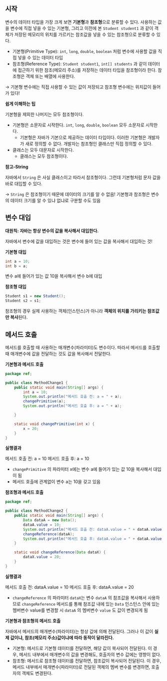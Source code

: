 ## 시작

변수의 데이터 타입을 가장 크게 보면 **기본형**과 **참조형**으로 분류할 수 있다. 사용하는 값을 변수에 직접 넣을 수 있는 기본형, 그리고 이전에 본 `Student student1` 과 같이 객체가 저장된 메모리의 위치를 가르키는 참조값을 넣을 수 있는 참조형으로 분류할 수 있다.

- 기본형(Primitive Type): `int`, `long`, `double`, `boolean` 처럼 변수에 사용할 값을 직접 넣을 수 있는 데이터 타입
- 참조형(Reference Type): `Student student1`, `int[] students` 과 같이 데이터에 접근하기 위한 참조(메모리 주소)를 저장하는 데이터 타입을 참조형이라 한다. 참조형은 객체 또는 배열에 사용한다.

→ 기본형 변수에는 직접 사용할 수 있는 값이 저장되고 참조형 변수에는 위치값이 들어가 있다!

**쉽게 이해하는 팁**

기본형을 제외한 나머지는 모두 참조형이다.

- 기본형은 소문자로 시작한다. `int`, `long`, `double`, `boolean` 모두 소문자로 시작한다.
    - 기본형은 자바가 기본으로 제공하는 데이터 타입이다. 이러한 기본형은 개발자가 새로 정의할 수 없다. 개발자는 참조형인 클래스만 직접 정의할 수 있다.
- 클래스는 모두 대문자로 시작한다.
    - 클래스는 모두 참조형이다.

**참고-String**

자바에서 `String` 은 사실 클래스이고 따라서 참조형이다. 그런데 기본형처럼 문자 값을 바로 대입할 수 있다.

→ `String` 은 참조형이기 때문에 데이터의 크기를 알 수 없음! 기본형과 참조형은 변수의 데이터 크기를 알 수 있냐 없냐로 구분할 수도 있음

## 변수 대입

**대원칙: 자바는 항상 변수의 값을 복사해서 대입한다.**

자바에서 변수에 값을 대입하는 것은 변수에 들어 있는 값을 복사해서 대입하는 것!

**기본형 대입**

```java
int a = 10;
int b = a;
```

변수 a에 들어가 있는 값 10을 복사해서 변수 b에 대입

**참조형 대입**

```java
Student s1 = new Student();
Student s2 = s1;
```

참조형의 경우 실제 사용하는 객체(인스턴스)가 아니라 **객체의 위치를 가리키는 참조값만 복사**된다.

## 메서드 호출

메서드를 호출할 때 사용하는 매개변수(파라미터)도 변수이다. 따라서 메서드를 호출할 때 매개변수에 값을 전달하는 것도 값을 복사해서 전달한다.

**기본형과 메서드 호출**

```java
package ref;

public class MethodChange1 {
    public static void main(String[] args) {
        int a = 10;
        System.out.println("메서드 호출 전: a = " + a);
        changePrimitive(a);
        System.out.println("메서드 호출 후: a = " + a);

    }

    static void changePrimitive(int x) {
        x = 20;
    }
}
```

**실행결과**

<aside>
메서드 호출 전: a = 10
메서드 호출 후: a = 10

</aside>

- `changePrimitive` 의 파라미터 x에는 변수 a에 들어가 있는 값 10을 복사해서 대입이 됨
- 메서드 호출에 관계없이 변수 a는 10을 갖고 있음

**참조형과 메서드 호출**

```java
package ref;

public class MethodChange2 {
    public static void main(String[] args) {
        Data dataA = new Data();
        dataA.value = 10;
        System.out.println("메서드 호출 전: dataA.value = " + dataA.value);
        changeReference(dataA);
        System.out.println("메서드 호출 후: dataA.value = " + dataA.value);
    }

    static void changeReference(Data dataX) {
        dataX.value = 20;
    }
}
```

**실행결과**

<aside>
메서드 호출 전: dataA.value = 10
메서드 호출 후: dataA.value = 20

</aside>

- `changeReference` 의 파라미터 `dataX`는 변수 `dataA` 의 참조값을 복사해서 사용하므로 `changeReference` 메서드를 통해 참조값 내에 있는 `Data` 인스턴스 안에 있는 멤버변수 value를 변경할 시 `dataA` 의 멤버변수 `value` 도 값이 변경되게 됨

**기본형과 참조형의 메서드 호출**

자바에서 메서드의 매개변수(파라미터)는 항상 값에 의해 전달된다. 그러나 이 값이 **실제 값이냐, 참조(메모리 주소)값이냐에 따라 동작이 달라진다.**

- 기본형: 메서드로 기본형 데이터를 전달하면, 해당 값이 복사되어 전달된다. 이 경우, 메서드 내부에서 매개변수의 값을 변경해도, 호출자의 변수 값에는 영향이 없다.
- 참조형: 메서드로 참조형 데이터를 전달하면, 참조값이 복사되어 전달된다. 이 경우, 메서드 내부에서 매개변수(파라미터)로 전달된 객체의 멤버 변수를 변경하면, 호출자의 객체도 변경된다.
